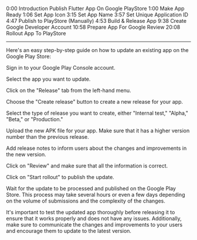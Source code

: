 0:00 Introduction Publish Flutter App On Google PlayStore
1:00 Make App Ready
1:06 Set App Icon
3:15 Set App Name
3:57 Set Unique Application ID
4:47 Publish to PlayStore (Manually)
4:53 Build & Release App
9:38 Create Google Developer Account
10:58 Prepare App For Google Review
20:08 Rollout App To PlayStore

___________________________________________
Here's an easy step-by-step guide on how to update an existing app on the Google Play Store:

Sign in to your Google Play Console account.

Select the app you want to update.

Click on the "Release" tab from the left-hand menu.

Choose the "Create release" button to create a new release for your app.

Select the type of release you want to create, either "Internal test," "Alpha," "Beta," or "Production."

Upload the new APK file for your app. Make sure that it has a higher version number than the previous release.

Add release notes to inform users about the changes and improvements in the new version.

Click on "Review" and make sure that all the information is correct.

Click on "Start rollout" to publish the update.

Wait for the update to be processed and published on the Google Play Store. This process may take several hours or even a few days depending on the volume of submissions and the complexity of the changes.

It's important to test the updated app thoroughly before releasing it to ensure that it works properly and does not have any issues. Additionally, make sure to communicate the changes and improvements to your users and encourage them to update to the latest version.